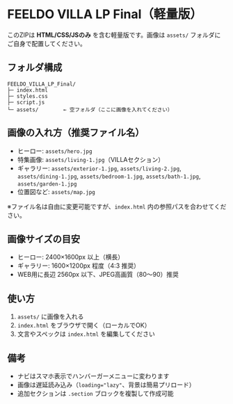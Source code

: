 # FEELDO VILLA LP Final（軽量版）

このZIPは **HTML/CSS/JSのみ** を含む軽量版です。画像は `assets/` フォルダにご自身で配置してください。

## フォルダ構成
```
FEELDO_VILLA_LP_Final/
├─ index.html
├─ styles.css
├─ script.js
└─ assets/        ← 空フォルダ（ここに画像を入れてください）
```

## 画像の入れ方（推奨ファイル名）
- ヒーロー: `assets/hero.jpg`
- 特集画像: `assets/living-1.jpg`（VILLAセクション）
- ギャラリー: `assets/exterior-1.jpg`, `assets/living-2.jpg`, `assets/dining-1.jpg`, `assets/bedroom-1.jpg`, `assets/bath-1.jpg`, `assets/garden-1.jpg`
- 位置図など: `assets/map.jpg`

※ファイル名は自由に変更可能ですが、`index.html` 内の参照パスを合わせてください。

## 画像サイズの目安
- ヒーロー: 2400×1600px 以上（横長）
- ギャラリー: 1600×1200px 程度（4:3 推奨）
- WEB用に長辺 2560px 以下、JPEG高画質（80〜90）推奨

## 使い方
1. `assets/` に画像を入れる
2. `index.html` をブラウザで開く（ローカルでOK）
3. 文言やスペックは `index.html` を編集してください

## 備考
- ナビはスマホ表示でハンバーガーメニューに変わります
- 画像は遅延読み込み（`loading="lazy"`、背景は簡易プリロード）
- 追加セクションは `.section` ブロックを複製して作成可能
